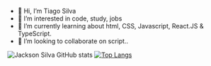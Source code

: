 - 👋 Hi, I’m Tiago Silva
- 👀 I’m interested in code, study, jobs
- 🌱 I’m currently learning about html, CSS, Javascript, React.JS & TypeScript.
- 💞️ I’m looking to collaborate on script..

![Jackson Silva GitHub stats](https://github-readme-stats.vercel.app/api?username=cajui54&show_icons=true)
[![Top Langs](https://github-readme-stats.vercel.app/api/top-langs/?username=cajui54&layout=compact)](https://github.com/anuraghazra/github-readme-stats)

